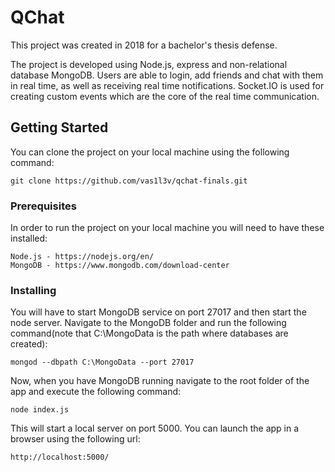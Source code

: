 # QChat
This project was created in 2018 for a bachelor's thesis defense.

The project is developed using Node.js, express and non-relational database MongoDB. Users are able to login, add friends
and chat with them in real time, as well as receiving real time notifications. Socket.IO is used for creating custom 
events which are the core of the real time communication.

## Getting Started

You can clone the project on your local machine using the following command: 
```
git clone https://github.com/vas1l3v/qchat-finals.git
```

### Prerequisites

In order to run the project on your local machine you will need to have these installed:

```
Node.js - https://nodejs.org/en/
MongoDB - https://www.mongodb.com/download-center
```

### Installing

You will have to start MongoDB service on port 27017 and then start the node server.
Navigate to the MongoDB folder and run the following command(note that C:\MongoData is the path where databases are created):

```
mongod --dbpath C:\MongoData --port 27017
```

Now, when you have MongoDB running navigate to the root folder of the app and execute the following command:

```
node index.js
```

This will start a local server on port 5000.
You can launch the app in a browser using the following url:

```
http://localhost:5000/
```
